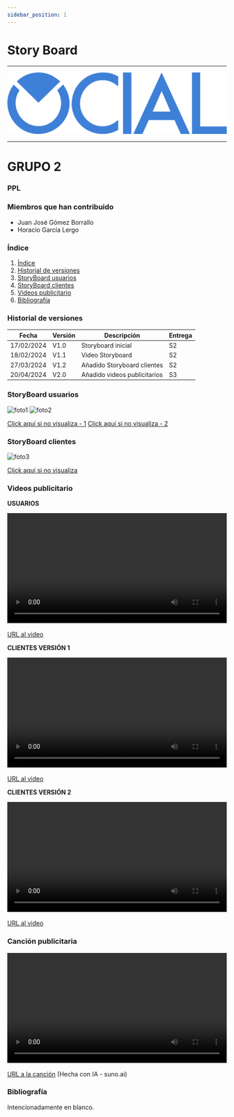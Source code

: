 ```yaml
---
sidebar_position: 1
---
```


# Story Board

---

<MDXLayout>
  <img src="https://github.com/ispp-2324-ocial/KB/blob/main/assets/Texto_Ocial.png?raw=true" alt="Texto_Ocial" className="img-centered img-custom-height" />
</MDXLayout>

---

# GRUPO 2

### PPL

### Miembros que han contribuido

- Juan José Gómez Borrallo
- Horacio García Lergo

### Índice

1. [Índice](#índice)
2. [Historial de versiones](#historial-de-versiones)
3. [StoryBoard usuarios](#storyboard-usuarios)
4. [StoryBoard clientes](#storyboard-clientes)
5. [Videos publicitario](#videos-publicitario)
6. [Bibliografía](#bibliografía)

### Historial de versiones
| Fecha | Versión | Descripción | Entrega |
|--------------|--------------|--------------|--------------|
|   17/02/2024     | V1.0     |  Storyboard inicial   | S2|
|   18/02/2024     | V1.1     |  Video Storyboard  | S2|
|   27/03/2024     | V1.2     |  Añadido Storyboard clientes  | S2|
|   20/04/2024     | V2.0     |  Añadido videos publicitarios  | S3|

### StoryBoard usuarios
![foto1](https://cdn.discordapp.com/attachments/1217905385323757689/1217905461760888984/Story_board_final_page-0001.jpg?ex=660ef459&is=65fc7f59&hm=dd263e39d66fe551adfcc91eff0bc81b6c014a4ad0932c058f83a1ec9119ff78&)
![foto2](https://cdn.discordapp.com/attachments/1217905385323757689/1217905461441859677/Story_board_final_page-0002.jpg?ex=660ef459&is=65fc7f59&hm=f871e93b09682d9112a47f1349cb60b84b630939cea30aef42ea7b1e636ced87&)

[Click aquí si no visualiza - 1](../../static/img/Story_board_usuarios_1.jpg)
[Click aquí si no visualiza - 2](../../static/img/Story_board_usuarios_2.jpg)

### StoryBoard clientes
![foto3](https://cdn.discordapp.com/attachments/1217905385323757689/1222266426224677005/Story_board_clientes_1.jpg?ex=66159750&is=66032250&hm=98e5f8a76e8a931cb8bdfc240b58c6987cfce9e50375a7597b15bfe1963a27af&)

[Click aquí si no visualiza](../../static/img/Story_board_clientes_1.jpg)


### Videos publicitario

**USUARIOS**

<MDXLayout>
  <video controls width="100%">
    <source src="/assets/files/Publicidad%20OCIAL-7a562c9933c2f5745195610b1d3b67e0.mp4" type="video/mp4" />
    Tu navegador no soporta el elemento de video.
  </video>
</MDXLayout>

[URL al video](../../static/videos/Publicidad%20OCIAL.mp4)

**CLIENTES VERSIÓN 1**

<MDXLayout>
  <video controls width="100%">
    <source src="/assets/files/Publi%20ocial,%20clientes-d24ea8ee954a5a4bacff20f0c3be5618.mp4" type="video/mp4" />
    Tu navegador no soporta el elemento de video.
  </video>
</MDXLayout>

[URL al video](../../static/videos/Publi%20ocial,%20clientes.mp4)

**CLIENTES VERSIÓN 2**

<MDXLayout>
  <video controls width="100%">
    <source src="/assets/files/PUBLI%20CLIENTES%20V2-a03ddd164298ed65c9e81859a61039de.mp4" type="video/mp4" />
    Tu navegador no soporta el elemento de video.
  </video>
</MDXLayout>

[URL al video](../../static/videos/PUBLI%20CLIENTES%20V2.mp4)

### Canción publicitaria

<MDXLayout>
  <video controls width="100%">
    <source src="/assets/files/En%20El%20Momento-3301312a46b3881727d4871b99477bc5.mp3" type="audio/mp3" />
    Tu navegador no soporta el elemento de audio.
  </video>
</MDXLayout>

[URL a la canción](../../static/videos/En%20El%20Momento.mp3)
(Hecha con IA - suno.ai)

### Bibliografía

Intencionadamente en blanco.